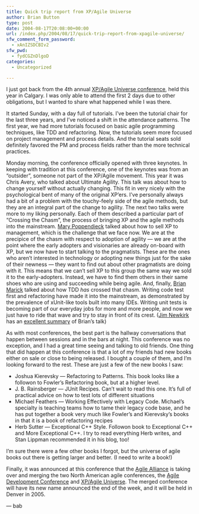 ```yaml
---
title: Quick trip report from XP/Agile Universe
author: Brian Button
type: post
date: 2004-08-17T20:08:00+00:00
url: /index.php/2004/08/17/quick-trip-report-from-xpagile-universe/
sfw_comment_form_password:
  - xAnIZSDCBIv2
sfw_pwd:
  - fydCGZnDlgoD
categories:
  - Uncategorized

---
```

I just got back from the 4th annual [XP/Agile Universe conference][1], held this year in Calgary. I was only able to attend the first 2 days due to other obligations, but I wanted to share what happened while I was there.

It started Sunday, with a day full of tutorials. I&#8217;ve been the tutorial chair for the last three years, and I&#8217;ve noticed a shift in the attendance patterns. The first year, we had more tutorials focused on basic agile programming techniques, like TDD and refactoring. Now, the tutorials seem more focused on project management and process details. And the tutorial seats sold definitely favored the PM and process fields rather than the more technical practices.

Monday morning, the conference officially opened with three keynotes. In keeping with tradition at this conference, one of the keynotes was from an &#8220;outsider&#8221;, someone not part of the XP/Agile movement. This year it was Chris Avery, who talked about Ultimate Agility. This talk was about how to change yourself without actually changing. This fit in very nicely with the psychological bent of many of the original XP&#8217;ers. I&#8217;ve personally always had a bit of a problem with the touchy-feely side of the agile methods, but they are an integral part of the change to agility. The next two talks were more to my liking personally. Each of them described a particular part of &#8220;Crossing the Chasm&#8221;, the process of bringing XP and the agile methods into the mainstream. [Mary Poppendieck][2] talked about how to sell XP to management, which is the challenge that we face now. We are at the precipice of the chasm with respect to adoption of agility &#8212; we are at the point where the early adopters and visionaries are already on-board with XP, but we now have to start talking to the pragmatists. These are the ones who aren&#8217;t interested in technology or adopting new things just for the sake of their newness &#8212; they want to find out about other pragmatists are doing with it. This means that we can&#8217;t sell XP to this group the same way we sold it to the early-adopters. Instead, we have to find them others in their same shoes who are using and succeeding while being agile. And, finally, [Brian Marick][3] talked about how TDD _has_ crossed that chasm. Writing code test first and refactoring have made it into the mainstream, as demonstrated by the prevalence of xUnit-like tools built into many IDEs. Writing unit tests is becoming part of our everyday jobs for more and more people, and now we just have to ride that wave and try to stay in front of its crest. ([Jim Newkirk][4] has an [excellent summary][5] of Brian&#8217;s talk)

As with most conferences, the best part is the hallway conversations that happen between sessions and in the bars at night. This conference was no exception, and I had a great time seeing and talking to old friends. One thing that did happen at this conference is that a lot of my friends had new books either on sale or close to being released. I bought a couple of them, and I&#8217;m looking forward to the rest. These are just a few of the new books I saw:

  * Joshua Kierevsky &#8212; Refactoring to Patterns. This book looks like a followon to Fowler&#8217;s Refactoring book, but at a higher level.
  * J. B. Rainsberger &#8212; JUnit Recipes. Can&#8217;t wait to read this one. It&#8217;s full of practical advice on how to test lots of different situations 
  * Michael Feathers &#8212; Working Effectively with Legacy Code. Michael&#8217;s specialty is teaching teams how to tame their legacy code base, and he has put together a book very much like Fowler&#8217;s and Kierevsky&#8217;s books in that it is a book of refactoring recipes
  * Herb Sutter &#8212; Exceptional C++ Style. Followon book to Exceptional C++ and More Exceptional C++. I try to read everything Herb writes, and Stan Lippman recommended it in his blog, too!

I&#8217;m sure there were a few other books I forgot, but the universe of agile books out there is getting larger and better. (I need to write a book!)

Finally, it was announced at this conference that the [Agile Alliance][6] is taking over and merging the two North American agile conferences, the [Agile Development Conference][7] and [XP/Agile Universe][1]. The merged conference will have its new name announced the end of the week, and it will be held in Denver in 2005.

&#8212; bab

 [1]: http://www.xpuniverse.com
 [2]: http://www.poppendieck.com
 [3]: www.testing.com
 [4]: http://weblogs.asp.net/jamesnewkirk
 [5]: http://weblogs.asp.net/jamesnewkirk/archive/2004/08/17/216179.aspx
 [6]: www.agilealliance.org
 [7]: http://www.agiledevelopmentconference.com